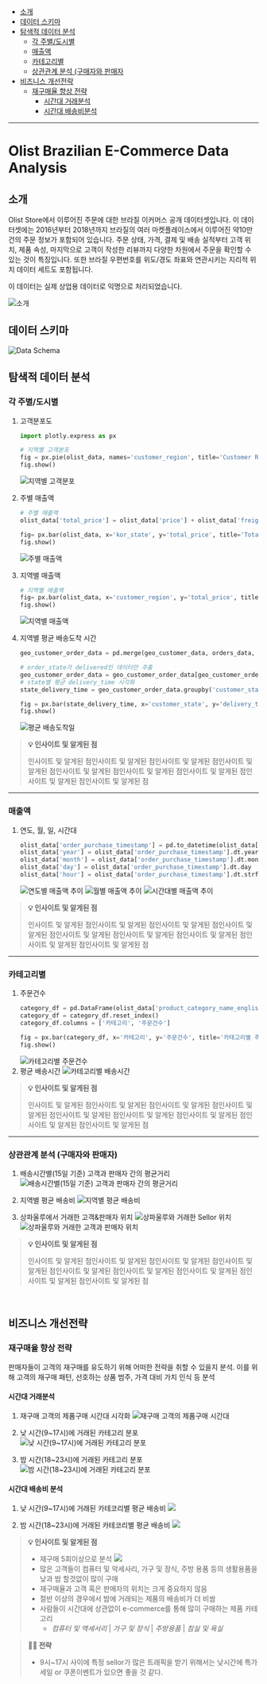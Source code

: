 - [소개](#소개)
- [데이터 스키마](#데이터-스키마)
- [탐색적 데이터 분석](#탐색적-데이터-분석)
    - [각 주별/도시별](#각-주별도시별)
    - [매출액](#매출액)
    - [카테고리별](#카테고리별)
    - [상관관계 분석 (구매자와 판매자](#상관관계-분석-구매자와-판매자)
- [비즈니스 개선전략](#비즈니스-개선전략)
    - [재구매율 향상 전략](#재구매율-향상-전략)
        - [시간대 거래분석](#시간대-거래분석)
        - [시간대 배송비분석](#시간대-배송비-분석)

---

# Olist Brazilian E-Commerce Data Analysis

## 소개
Olist Store에서 이루어진 주문에 대한 브라질 이커머스 공개 데이터셋입니다. 이 데이터셋에는 2016년부터 2018년까지 브라질의 여러 마켓플레이스에서 이루어진 약10만 건의 주문 정보가 포함되어 있습니다. 주문 상태, 가격, 결제 및 배송 실적부터 고객 위치, 제품 속성, 마지막으로 고객이 작성한 리뷰까지 다양한 차원에서 주문을 확인할 수 있는 것이 특징입니다. 또한 브라질 우편번호를 위도/경도 좌표와 연관시키는 지리적 위치 데이터 세트도 포함됩니다. 

이 데이터는 실제 상업용 데이터로 익명으로 처리되었습니다.

![소개](https://github.com/SUNGMYEONGGI/image/blob/main/Olist%20Introduce.png?raw=true)

## 데이터 스키마
![Data Schema](https://i.imgur.com/HRhd2Y0.png)

## 탐색적 데이터 분석
### 각 주별/도시별 
1. 고객분포도
    ```python
    import plotly.express as px

    # 지역별 고객분포
    fig = px.pie(olist_data, names='customer_region', title='Customer Region Distributions')
    fig.show()
    ```
    ![지역별 고객분포](https://github.com/SUNGMYEONGGI/image/blob/main/%EC%A7%80%EC%97%AD%EB%B3%84%20%EA%B3%A0%EA%B0%9D%EB%B6%84%ED%8F%AC.png?raw=true)

2. 주별 매출액
    ```python
    # 주별 매출액
    olist_data['total_price'] = olist_data['price'] + olist_data['freight_value']

    fig= px.bar(olist_data, x='kor_state', y='total_price', title='Total Sales by State')
    fig.show()
    ```
    ![주별 매출액](https://github.com/SUNGMYEONGGI/image/blob/main/%E1%84%8C%E1%85%AE%E1%84%87%E1%85%A7%E1%86%AF%E1%84%86%E1%85%A2%E1%84%8E%E1%85%AE%E1%86%AF%E1%84%8B%E1%85%A2%E1%86%A8.png?raw=true)
3. 지역별 매출액
    ```python
    # 지역별 매출액
    fig= px.bar(olist_data, x='customer_region', y='total_price', title='Total Sales by Region')
    fig.show()
    ```
    ![지역별 매출액](https://github.com/SUNGMYEONGGI/image/blob/main/%EC%A7%80%EC%97%AD%EB%B3%84%20%EB%A7%A4%EC%B6%9C%EC%95%A1.png?raw=true)
4. 지역별 평균 배송도착 시간
    ```python
    geo_customer_order_data = pd.merge(geo_customer_data, orders_data, on='customer_id')

    # order_state가 delivered인 데이터만 추출
    geo_customer_order_data = geo_customer_order_data[geo_customer_order_data['order_status'] == 'delivered']
    # state별 평균 delivery_time 시각화
    state_delivery_time = geo_customer_order_data.groupby('customer_state')['delivery_time'].mean().reset_index()

    fig = px.bar(state_delivery_time, x='customer_state', y='delivery_time', color='delivery_time', title='State별 평균 배송시간')
    fig.show()
    ```
    ![평균 배송도착일](https://github.com/SUNGMYEONGGI/image/blob/main/%EC%A3%BC%EB%B3%84%20%ED%8F%89%EA%B7%A0%20%EB%B0%B0%EC%86%A1%EC%8B%9C%EA%B0%84.png?raw=true)

> **💡 인사이트 및 알게된 점** 
>
> 인사이트 및 알게된 점인사이트 및 알게된 점인사이트 및 알게된 점인사이트 및 알게된 점인사이트 및 알게된 점인사이트 및 알게된 점인사이트 및 알게된 점인사이트 및 알게된 점인사이트 및 알게된 점

---

### 매출액
1. 연도, 월, 일, 시간대
    ```python
    olist_data['order_purchase_timestamp'] = pd.to_datetime(olist_data['order_purchase_timestamp'])
    olist_data['year'] = olist_data['order_purchase_timestamp'].dt.year
    olist_data['month'] = olist_data['order_purchase_timestamp'].dt.month
    olist_data['day'] = olist_data['order_purchase_timestamp'].dt.day
    olist_data['hour'] = olist_data['order_purchase_timestamp'].dt.strftime('%H:%M:%S')
    ```
    ![연도별 매출액 추이](https://github.com/SUNGMYEONGGI/image/blob/main/%EB%A7%A4%EC%B6%9C%EC%95%A1%20%EC%B6%94%EC%9D%B4.png?raw=true)
    ![월별 매출액 추이](https://github.com/SUNGMYEONGGI/image/blob/main/%EC%9B%94%EB%B3%84%20%EB%A7%A4%EC%B6%9C%EC%95%A1.png?raw=true)
    ![시간대별 매출액 추이](https://github.com/SUNGMYEONGGI/image/blob/main/%EC%8B%9C%EA%B0%84%EB%8C%80%EB%B3%84%20%EB%A7%A4%EC%B6%9C%EC%95%A1.png?raw=true)

> **💡 인사이트 및 알게된 점** 
>
> 인사이트 및 알게된 점인사이트 및 알게된 점인사이트 및 알게된 점인사이트 및 알게된 점인사이트 및 알게된 점인사이트 및 알게된 점인사이트 및 알게된 점인사이트 및 알게된 점인사이트 및 알게된 점

---

### 카테고리별
1. 주문건수
    ```python
    category_df = pd.DataFrame(olist_data['product_category_name_english'].value_counts())
    category_df = category_df.reset_index()
    category_df.columns = ['카테고리', '주문건수']

    fig = px.bar(category_df, x='카테고리', y='주문건수', title='카테고리별 주문 건수')
    fig.show()
    ```
    ![카테고리별 주문건수](https://github.com/SUNGMYEONGGI/image/blob/main/%EC%B9%B4%ED%85%8C%EA%B3%A0%EB%A6%AC%EB%B3%84%20%EC%A3%BC%EB%AC%B8%EA%B1%B4%EC%88%98.png?raw=true)
2. 평균 배송시간
    ![카테고리별 배송시간](https://github.com/SUNGMYEONGGI/image/blob/main/%E1%84%8F%E1%85%A1%E1%84%90%E1%85%A6%E1%84%80%E1%85%A9%E1%84%85%E1%85%B5%E1%84%87%E1%85%A7%E1%86%AF%20%E1%84%87%E1%85%A2%E1%84%89%E1%85%A9%E1%86%BC%E1%84%89%E1%85%B5%E1%84%80%E1%85%A1%E1%86%AB.png?raw=true)

> **💡 인사이트 및 알게된 점** 
>
> 인사이트 및 알게된 점인사이트 및 알게된 점인사이트 및 알게된 점인사이트 및 알게된 점인사이트 및 알게된 점인사이트 및 알게된 점인사이트 및 알게된 점인사이트 및 알게된 점인사이트 및 알게된 점

---

### 상관관계 분석 (구매자와 판매자)
1. 배송시간별(15일 기준) 고객과 판매자 간의 평균거리
    ![배송시간별(15일 기준) 고객과 판매자 간의 평균거리](https://github.com/SUNGMYEONGGI/image/blob/main/%EB%B0%B0%EC%86%A1%20%EC%8B%9C%EA%B0%84%EB%B3%84%20%EA%B3%A0%EA%B0%9D%EA%B3%BC%ED%8C%90%EB%A7%A4%EC%9E%90%20%EA%B0%84%20%ED%8F%89%EA%B7%A0%EA%B1%B0%EB%A6%AC.png?raw=true)

2. 지역별 평균 배송비
    ![지역별 평균 배송비](https://github.com/SUNGMYEONGGI/image/blob/main/%EC%A7%80%EC%97%AD%EB%B3%84%20%ED%8F%89%EA%B7%A0%20%EB%B0%B0%EC%86%A1%EB%B9%84.png?raw=true)
    
3. 상파울루에서 거래한 고객&판매자 위치
    ![상파울루와 거래한 Sellor 위치](https://github.com/SUNGMYEONGGI/image/blob/main/%E1%84%89%E1%85%A1%E1%86%BC%E1%84%91%E1%85%A1%E1%84%8B%E1%85%AE%E1%86%AF%E1%84%85%E1%85%AE%E1%84%8B%E1%85%AA%20%E1%84%80%E1%85%A5%E1%84%85%E1%85%A2%E1%84%92%E1%85%A1%E1%86%AB%20Sellor%20%E1%84%8B%E1%85%B1%E1%84%8E%E1%85%B5.png?raw=true)
    ![상파울루와 거래한 고객과 판매자 위치](https://github.com/SUNGMYEONGGI/image/blob/main/%E1%84%89%E1%85%A1%E1%86%BC%E1%84%91%E1%85%A1%E1%84%8B%E1%85%AE%E1%86%AF%E1%84%85%E1%85%AE%E1%84%8B%E1%85%AA%20%E1%84%80%E1%85%A5%E1%84%85%E1%85%A2%E1%84%92%E1%85%A1%E1%86%AB%20%E1%84%80%E1%85%A9%E1%84%80%E1%85%A2%E1%86%A8%E1%84%80%E1%85%AA%20%E1%84%91%E1%85%A1%E1%86%AB%E1%84%86%E1%85%A2%E1%84%8C%E1%85%A1%20%E1%84%8B%E1%85%B1%E1%84%8E%E1%85%B5.png?raw=true)

> **💡 인사이트 및 알게된 점** 
>
> 인사이트 및 알게된 점인사이트 및 알게된 점인사이트 및 알게된 점인사이트 및 알게된 점인사이트 및 알게된 점인사이트 및 알게된 점인사이트 및 알게된 점인사이트 및 알게된 점인사이트 및 알게된 점

<br>

## 비즈니스 개선전략
### 재구매율 향상 전략
판매자들이 고객의 재구매를 유도하기 위해 어떠한 전략을 취할 수 있을지 분석. 이를 위해 고객의 재구매 패턴, 선호하는 상품 범주, 가격 대비 가치 인식 등 분석
#### 시간대 거래분석
1. 재구매 고객의 제품구매 시간대 시각화
![재구매 고객의 제품구매 시간대](https://raw.githubusercontent.com/SUNGMYEONGGI/image/main/%E1%84%89%E1%85%A1%E1%84%85%E1%85%A1%E1%86%B7%E1%84%83%E1%85%B3%E1%86%AF%E1%84%8B%E1%85%B5%20%E1%84%8B%E1%85%A5%E1%86%AB%E1%84%8C%E1%85%A6%20%E1%84%87%E1%85%A9%E1%84%90%E1%85%A9%E1%86%BC%20%E1%84%8C%E1%85%A6%E1%84%91%E1%85%AE%E1%86%B7%E1%84%8B%E1%85%B3%E1%86%AF%20%E1%84%80%E1%85%AE%E1%84%86%E1%85%A2.png)

2. 낮 시간(9~17시)에 거래된 카테고리 분포
![낮 시간(9~17시)에 거래된 카테고리 분포](https://raw.githubusercontent.com/SUNGMYEONGGI/image/main/%E1%84%82%E1%85%A1%E1%86%BD%20%E1%84%89%E1%85%B5%E1%84%80%E1%85%A1%E1%86%AB(9%E1%84%89%E1%85%B5%7E17%E1%84%89%E1%85%B5)%E1%84%8B%E1%85%A6%20%E1%84%80%E1%85%A5%E1%84%85%E1%85%A2%E1%84%83%E1%85%AC%E1%86%AB%20%E1%84%8F%E1%85%A1%E1%84%90%E1%85%A6%E1%84%80%E1%85%A9%E1%84%85%E1%85%B5.png)

3. 밤 시간(18~23시)에 거래된 카테고리 분포
![밤 시간(18~23시)에 거래된 카테고리 분포](https://raw.githubusercontent.com/SUNGMYEONGGI/image/main/%E1%84%87%E1%85%A1%E1%86%B7%20%E1%84%89%E1%85%B5%E1%84%80%E1%85%A1%E1%86%AB(18%E1%84%89%E1%85%B5%7E23%E1%84%89%E1%85%B5)%E1%84%8B%E1%85%A6%20%E1%84%80%E1%85%A5%E1%84%85%E1%85%A2%E1%84%83%E1%85%AC%E1%86%AB%20%E1%84%8F%E1%85%A1%E1%84%90%E1%85%A6%E1%84%80%E1%85%A9%E1%84%85%E1%85%B5%20%E1%84%87%E1%85%AE%E1%86%AB%E1%84%89%E1%85%A5%E1%86%A8.png)

#### 시간대 배송비 분석
1. 낮 시간(9~17시)에 거래된 카테코리별 평균 배송비
![](https://raw.githubusercontent.com/SUNGMYEONGGI/image/main/%E1%84%82%E1%85%A1%E1%86%BD%20%E1%84%89%E1%85%B5%E1%84%80%E1%85%A1%E1%86%AB(9%E1%84%89%E1%85%B5%7E17%E1%84%89%E1%85%B5)%E1%84%8B%E1%85%A6%20%E1%84%80%E1%85%A5%E1%84%85%E1%85%A2%E1%84%83%E1%85%AC%E1%86%AB%20%E1%84%8F%E1%85%A1%E1%84%90%E1%85%A6%E1%84%80%E1%85%A9%E1%84%85%E1%85%B5%20%E1%84%91%E1%85%A7%E1%86%BC%E1%84%80%E1%85%B2%E1%86%AB%20%E1%84%87%E1%85%A2%E1%84%89%E1%85%A9%E1%86%BC%E1%84%87%E1%85%B5%20%E1%84%87%E1%85%AE%E1%86%AB%E1%84%89%E1%85%A5%E1%86%A8.png)

2. 밤 시간(18~23시)에 거래된 카테코리별 평균 배송비
![](https://raw.githubusercontent.com/SUNGMYEONGGI/image/main/%E1%84%87%E1%85%A1%E1%86%B7%20%E1%84%89%E1%85%B5%E1%84%80%E1%85%A1%E1%86%AB(18%E1%84%89%E1%85%B5%7E23%E1%84%89%E1%85%B5)%E1%84%8B%E1%85%A6%20%E1%84%80%E1%85%A5%E1%84%85%E1%85%A2%E1%84%83%E1%85%AC%E1%86%AB%20%E1%84%8F%E1%85%A1%E1%84%90%E1%85%A6%E1%84%80%E1%85%A9%E1%84%85%E1%85%B5%20%E1%84%91%E1%85%A7%E1%86%BC%E1%84%80%E1%85%B2%E1%86%AB%20%E1%84%87%E1%85%A2%E1%84%89%E1%85%A9%E1%86%BC%E1%84%87%E1%85%B5%20%E1%84%87%E1%85%AE%E1%86%AB%E1%84%89%E1%85%A5%E1%86%A8.png)

> **💡 인사이트 및 알게된 점**
>
> - 재구매 5회이상으로 분석
> ![](https://github.com/SUNGMYEONGGI/image/blob/main/%E1%84%8C%E1%85%A2%E1%84%80%E1%85%AE%E1%84%86%E1%85%A2%E1%84%8B%E1%85%B2%E1%86%AF%20%E1%84%82%E1%85%A9%E1%87%81%E1%84%8B%E1%85%B3%E1%86%AB%20%E1%84%8F%E1%85%A1%E1%84%90%E1%85%A6%E1%84%80%E1%85%A9%E1%84%85%E1%85%B5.png?raw=true)
> - 많은 고객들이 컴퓨터 및 악세사리, 가구 및 장식, 주방 용품 등의 생활용품을 낮과 밤 할것없이 많이 구매 
> - 재구매율과 고객 혹은 판매자의 위치는 크게 중요하지 않음
> - 절반 이상의 경우에서 밤에 거래되는 제품의 배송비가 더 비쌈
> - 사람들이 시간대에 상관없이 e-commerce를 통해 많이 구매하는 제품 카테고리
>   - *컴퓨터 및 액세서리* | *가구 및 장식* | *주방용품* | *침실 및 욕실*

> **💁🏼 전략**
>
> - 9시~17시 사이에 특정 sellor가 많은 트래픽을 받기 위해서는 낮시간에 특가세일 or 쿠폰이벤트가 있으면 좋을 것 같다.